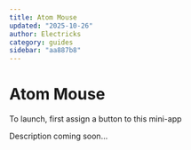 ```yaml
---
title: Atom Mouse
updated: "2025-10-26"
author: Electricks
category: guides
sidebar: "aa887b8"
---
```


# Atom Mouse

To launch, first assign a button to this mini-app

Description coming soon…